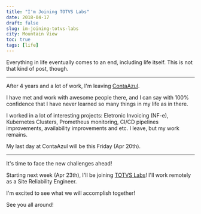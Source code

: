 ```yaml
---
title: "I'm Joining TOTVS Labs"
date: 2018-04-17
draft: false
slug: im-joining-totvs-labs
city: Mountain View
toc: true
tags: [life]
---
```


Everything in life eventually comes to an end, including life itself. This is not that kind of post, though.

---

After 4 years and a lot of work, I'm leaving [ContaAzul](https://contaazul.com/).

I have met and work with awesome people there, and I can say with 100% confidence that I have never learned so many things in my life as in there.

I worked in a lot of interesting projects: Eletronic Invoicing (NF-e), Kubernetes Clusters, Prometheus monitoring, CI/CD pipelines improvements, availability improvements and etc. I leave, but my work remains.

My last day at ContaAzul will be this Friday (Apr 20th).

---

It's time to face the new challenges ahead!

Starting next week (Apr 23th), I'll be joining [TOTVS Labs](http://www.totvslabs.com/)! I'll work remotely as a Site Reliability Engineer.

I'm excited to see what we will accomplish together!

See you all around!
